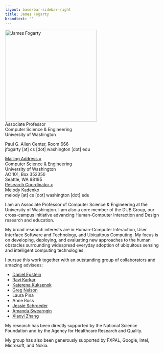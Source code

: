 ```yaml
---
layout: base/bar-sidebar-right
title: James Fogarty
brandtext: ''
---
```


<!-- start top -->
<div class="top_start"></div>
<div class="row">
  <div class="col-md-6">
<div markdown="block">
<img src="{{ site.baseurl }}/img/jfogarty.jpg" class="img-responsive" alt="James Fogarty" width="300">
</div>
  </div>
  <div class="col-md-6">
<div markdown="block">
Associate Professor<br/>
Computer Science & Engineering<br/>
University of Washington

Paul G. Allen Center, Room 666<br/>
jfogarty [at] cs [dot] washington [dot] edu
</div>
  </div>
</div>
<div class="top_end"></div>
<!-- end top -->

<!-- start sidebar -->
<div class="sidebar_start"></div>
<div class="row">
  <div class="col-md-12">
    <div class="panel-group" id="accordionContact" role="tablist" aria-multiselectable="true">
      <div class="panel panel-default">
        <div class="panel-heading" role="tab" id="headingMailingAddress">
          <div class="panel-title">
            <a class="collapsed" role="button" data-toggle="collapse" data-parent="#accordionContact" href="#collapseMailingAddress" aria-expanded="false" aria-controls="collapseMailingAddress">
              Mailing Address &raquo;
            </a>
          </div>
        </div>
        <div id="collapseMailingAddress" class="panel-collapse collapse" role="tabpanel" aria-labelledby="headingMailingAddress">
          <div class="panel-body">
            Computer Science &amp; Engineering<br/>
            University of Washington<br/>
            AC 101, Box 352350<br/>
            Seattle, WA 98195
          </div>
        </div>
      </div>
      <div class="panel panel-default">
        <div class="panel-heading" role="tab" id="headingResearchCoordinator">
          <div class="panel-title">
            <a class="collapsed" role="button" data-toggle="collapse" data-parent="#accordionContact" href="#collapseResearchCoordinator" aria-expanded="false" aria-controls="collapseResearchCoordinator">
              Research Coordinator &raquo;
            </a>
          </div>
        </div>
        <div id="collapseResearchCoordinator" class="panel-collapse collapse" role="tabpanel" aria-labelledby="headingResearchCoordinator">
          <div class="panel-body">
            Melody Kadenko<br/>
            melody [at] cs [dot] washington [dot] edu
          </div>
        </div>
      </div>
    </div>
  </div>
</div>
<div class="sidebar_end"></div>
<!-- end sidebar -->

I am an Associate Professor of Computer Science & Engineering at the University of Washington. I am also a core member of the DUB Group, our cross-campus initiative advancing Human-Computer Interaction and Design research and education.

My broad research interests are in Human-Computer Interaction, User Interface Software and Technology, and Ubiquitous Computing. My focus is on developing, deploying, and evaluating new approaches to the human obstacles surrounding widespread everyday adoption of ubiquitous sensing and intelligent computing technologies.

I pursue this work together with an outstanding group of collaborators and amazing advisees:

* [Daniel Epstein](http://www.depstein.net/)
* [Ravi Karkar](http://ravikarkar.com/)
* [Katerena Kuksenok](http://katerena.github.io)
* [Greg Nelson](http://www.greglnelson.info/)
* Laura Pina
* Anne Ross
* [Jessie Schroeder](http://homes.cs.washington.edu/~jesscs/)
* [Amanda Swearngin](https://homes.cs.washington.edu/~amaswea/)
* [Xiaoyi Zhang](http://xiaoyizhang.me/)

My research has been directly supported by the National Science Foundation and by the Agency for Healthcare Research and Quality.

My group has also been generously supported by FXPAL, Google, Intel, Microsoft, and Nokia.

